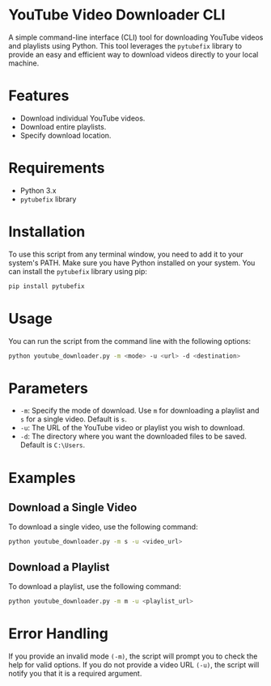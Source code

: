 # YouTube Video Downloader CLI
A simple command-line interface (CLI) tool for downloading YouTube videos and playlists using Python. This tool leverages the `pytubefix` library to provide an easy and efficient way to download videos directly to your local machine.

# Features
* Download individual YouTube videos.
*  Download entire playlists.
* Specify download location.

# Requirements
* Python 3.x
* `pytubefix` library

# Installation
To use this script from any terminal window, you need to add it to your system's PATH. Make sure you have Python installed on your system. You can install the `pytubefix` library using pip:

```bash
pip install pytubefix
```
# Usage
You can run the script from the command line with the following options:
```bash
python youtube_downloader.py -m <mode> -u <url> -d <destination>
```

# Parameters
* `-m`: Specify the mode of download. Use `m` for downloading a playlist and `s` for a single video. Default is `s`.
* `-u`: The URL of the YouTube video or playlist you wish to download.
* `-d`: The directory where you want the downloaded files to be saved. Default is `C:\Users`.

# Examples
## Download a Single Video
To download a single video, use the following command:

```bash
python youtube_downloader.py -m s -u <video_url>
```

## Download a Playlist
To download a playlist, use the following command:
```bash
python youtube_downloader.py -m m -u <playlist_url>
```
# Error Handling
If you provide an invalid mode `(-m)`, the script will prompt you to check the help for valid options.
If you do not provide a video URL `(-u)`, the script will notify you that it is a required argument.
